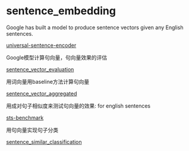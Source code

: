 # sentence_embedding

Google has built a model to produce sentence vectors given any English sentences.

[universal-sentence-encoder](https://github.com/arfu2016/nlp/tree/master/nlp_data/large/universal-sentence-encoder)

Google模型计算句向量，句向量效果的评估

[sentence_vector_evaluation](https://github.com/arfu2016/nlp/tree/master/nlp_models/sentence_vector_evaluation)

用词向量用baseline方法计算句向量

[sentence_vector_aggregated](https://github.com/arfu2016/nlp/tree/master/nlp_models/sentence_vector_aggregated)

用成对句子相似度来测试句向量的效果: for english sentences

[sts-benchmark](https://github.com/arfu2016/nlp/tree/master/nlp_data/small/sts-benchmark)

用句向量实现句子分类

[sentence_similar_classification](https://github.com/arfu2016/nlp/tree/master/nlp_models/sentence_similar_classification)

